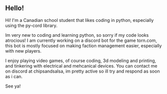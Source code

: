## Hello!

Hi! I'm a Canadian school student that likes coding in python, especially using the py-cord library.

Im very new to coding and learning python, so sorry if my code looks atrocious!
I am currently working on a discord bot for the game torn.com, this bot is mostly focused on making faction management easier, especially with new players.

I enjoy playing video games, of course coding, 3d modeling and printing, and tinkering with electrical and mehcanical devices. 
You can contact me on discord at chipsandsalsa, im pretty active so ill try and respond as soon as i can.

See ya!
